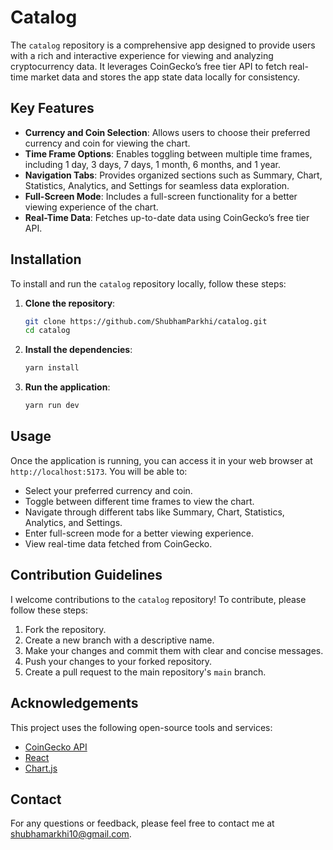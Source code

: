 # Catalog

The `catalog` repository is a comprehensive app designed to provide users with a rich and interactive experience for viewing and analyzing cryptocurrency data. It leverages CoinGecko’s free tier API to fetch real-time market data and stores the app state data locally for consistency.

## Key Features

- **Currency and Coin Selection**: Allows users to choose their preferred currency and coin for viewing the chart.
- **Time Frame Options**: Enables toggling between multiple time frames, including 1 day, 3 days, 7 days, 1 month, 6 months, and 1 year.
- **Navigation Tabs**: Provides organized sections such as Summary, Chart, Statistics, Analytics, and Settings for seamless data exploration.
- **Full-Screen Mode**: Includes a full-screen functionality for a better viewing experience of the chart.
- **Real-Time Data**: Fetches up-to-date data using CoinGecko’s free tier API.

## Installation

To install and run the `catalog` repository locally, follow these steps:

1. **Clone the repository**:
    ```bash
    git clone https://github.com/ShubhamParkhi/catalog.git
    cd catalog
    ```

2. **Install the dependencies**:
    ```bash
    yarn install
    ```

3. **Run the application**:
    ```bash
    yarn run dev
    ```

## Usage

Once the application is running, you can access it in your web browser at `http://localhost:5173`. You will be able to:

- Select your preferred currency and coin.
- Toggle between different time frames to view the chart.
- Navigate through different tabs like Summary, Chart, Statistics, Analytics, and Settings.
- Enter full-screen mode for a better viewing experience.
- View real-time data fetched from CoinGecko.

## Contribution Guidelines

I welcome contributions to the `catalog` repository! To contribute, please follow these steps:

1. Fork the repository.
2. Create a new branch with a descriptive name.
3. Make your changes and commit them with clear and concise messages.
4. Push your changes to your forked repository.
5. Create a pull request to the main repository's `main` branch.

## Acknowledgements

This project uses the following open-source tools and services:

- [CoinGecko API](https://www.coingecko.com/en/api)
- [React](https://reactjs.org/)
- [Chart.js](https://www.chartjs.org/)

## Contact

For any questions or feedback, please feel free to contact me at shubhamarkhi10@gmail.com.
